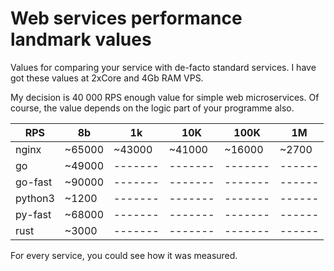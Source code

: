 # Web services performance landmark values
Values for comparing your service with de-facto standard services.  I have got these values at 2xCore and 4Gb RAM VPS. 

My decision is 40 000 RPS enough value for simple web microservices.  Of course, the value depends on the logic part of your programme also. 


| RPS   |    8b  |   1k  |  10K  |  100K |  1M  | 
|-------|--------|-------|-------|-------|------| 
| nginx | ~65000 |~43000 |~41000 |~16000 |~2700 |
|   go  | ~49000 |-------|-------|-------|------|
|go-fast| ~90000 |-------|-------|-------|------|
|python3|  ~1200 |-------|-------|-------|------|
|py-fast| ~68000 |-------|-------|-------|------|
|rust   |  ~3000 |-------|-------|-------|------|


For every service, you could see how it was measured. 
